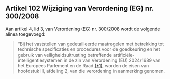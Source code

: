## Artikel 102 Wijziging van Verordening (EG) nr. 300/2008

Aan artikel 4, lid 3, van Verordening (EG) nr. 300/2008 wordt de volgende alinea toegevoegd:
> “Bij het vaststellen van gedetailleerde maatregelen met betrekking tot technische specificaties en procedures voor de goedkeuring en het gebruik van veiligheidsuitrusting betreffende artificiële-intelligentiesystemen in de zin van Verordening (EU) 2024/1689 van het Europees Parlement en de Raad [(\*1)](#ntr*1-L_202401689NL.000101-E0058), worden de eisen van hoofdstuk III, afdeling 2, van die verordening in aanmerking genomen.